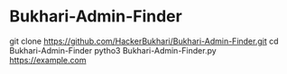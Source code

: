 # Bukhari-Admin-Finder            
git clone https://github.com/HackerBukhari/Bukhari-Admin-Finder.git
cd Bukhari-Admin-Finder
pytho3 Bukhari-Admin-Finder.py https://example.com
